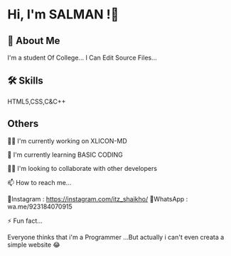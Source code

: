 # Hi, I'm SALMAN !👋


## 📕 About Me
I'm a student Of College...
I Can Edit Source Files...


## 🛠 Skills
HTML5,CSS,C&C++

## Others

👩‍💻 I'm currently working on XLICON-MD

🧠 I'm currently learning BASIC CODING

👯‍♀️ I'm looking to collaborate with other developers

📫 How to reach me...

🚩Instagram : https://instagram.com/itz_shaikho/
🚩WhatsApp : wa.me/923184070915

⚡️ Fun fact...

Everyone thinks that i'm a Programmer ...But actually i can't even creata a simple website 😂
